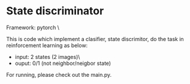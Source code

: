 State discriminator 
===================

Framework: pytorch \

This is code which implement a clasifier, state discrimitor, do the task in reinforcement learning as below:

- input: 2 states (2 images)\
- ouput: 0/1 (not neighbor/neigbor state)

For running, please check out the main.py.





